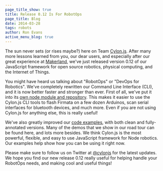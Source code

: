 ```yaml
---
page_title_show: true
title: Release 0.12 Is For RobotOps
page_title: Blog
date: 2014-03-28
tags: robots
author: Ron Evans
active_menu_blog: true
---
```


The sun never sets (or rises maybe?) here on Team <a href="http://cylonjs.com/" target="blank">Cylon.js</a>. After many more lessons learned from you, our dear users, and especially after our great experience at <a href="http://cylonjs.com/blog/2014/03/24/making-waves-at-makerland/" target="blank">Makerland</a>, we've just released version 0.12 of our JavaScript framework for open source robotics, physical computing, and the Internet of Things. 

<script type="text/javascript" src="https://asciinema.org/a/8517.js" id="asciicast-8517" async></script>

You might have heard us talking about "RobotOps" or "DevOps for Robotics". We've completely rewritten our Command Line Interface (CLI), and it is now better faster and stronger than ever. First of all, we've put it into its <a href="https://github.com/hybridgroup/cylon-cli" target="blank">own node module and repository</a>. This makes it easier to use the Cylon.js CLI tools to flash Firmata on a few dozen Arduinos, scan serial interfaces for bluetooth devices, and much more. Even if you are not using Cylon.js for anything else, this is really useful!

We've also greatly improved our <a href="http://cylonjs.com/documentation/examples/" target="blank">code examples</a>, with both clean and fully-annotated versions. Many of the demos that we show in our road tour can be found here, and lots more besides. We think Cylon.js is the most powerful, flexible, and easy to use JavaScript framework for Node robotics. Our examples help show how you can be using it right now.

Please make sure to follow us on Twitter at [@cylonjs](http://twitter.com/cylonjs) for the latest updates. We hope you find our new release 0.12 really useful for helping handle your RobotOps needs, and making cool and useful things!
